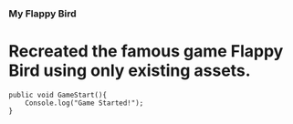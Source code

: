 ### My Flappy Bird

# Recreated the famous game Flappy Bird using only existing assets.

```
public void GameStart(){
    Console.log("Game Started!");
}
```
